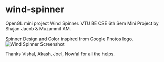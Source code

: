 # wind-spinner
OpenGL mini project Wind Spinner.
VTU BE CSE 6th Sem Mini Project by Shajan Jacob & Muzammil AM.

Spinner Design and Color inspired from Google Photos logo.
![Wind Spinner Screenshot](https://github.com/shajanjp/wind-spinner/raw/master/Screenshot.png "Wind Spinner")

Thanks Vishal, Akash, Joel, Nowfal for all the helps.
